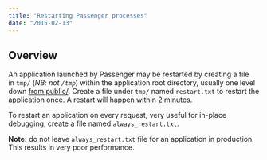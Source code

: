 ```yaml
---
title: "Restarting Passenger processes"
date: "2015-02-13"
---
```


## Overview

An application launched by Passenger may be restarted by creating a file in `tmp/` (_NB: not `/tmp`_) within the application root directory, usually one level down [from public/](https://kb.apnscp.com/web-content/where-is-site-content-served-from/). Create a file under `tmp/` named `restart.txt` to restart the application once. A restart will happen within 2 minutes.

To restart an application on every request, very useful for in-place debugging, create a file named `always_restart.txt`.

**Note:** do not leave `always_restart.txt` file for an application in production. This results in very poor performance.

